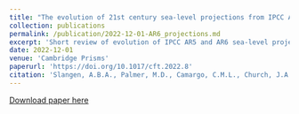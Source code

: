```yaml
---
title: "The evolution of 21st century sea-level projections from IPCC AR5 to AR6 and beyond"
collection: publications
permalink: /publication/2022-12-01-AR6_projections.md
excerpt: 'Short review of evolution of IPCC AR5 and AR6 sea-level projections'
date: 2022-12-01
venue: 'Cambridge Prisms'
paperurl: 'https://doi.org/10.1017/cft.2022.8'
citation: 'Slangen, A.B.A., Palmer, M.D., Camargo, C.M.L., Church, J.A., Edwards, T.L., Hermans, T.H.J., Hewitt, H., Garner, G.G., Gregory, J.M., Kopp, R.E., Santos, V.M., \& van de Wal, R.S.W. : The evolution of 21st century sea-level projections from IPCC AR5 to AR6 and beyond, Cambridge Prisms: Coastal Futures, 1-33, doi: https://doi.org/10.1017/cft.2022.8, 2022.'
---
```



[Download paper here](https://doi.org/10.1017/cft.2022.8)



